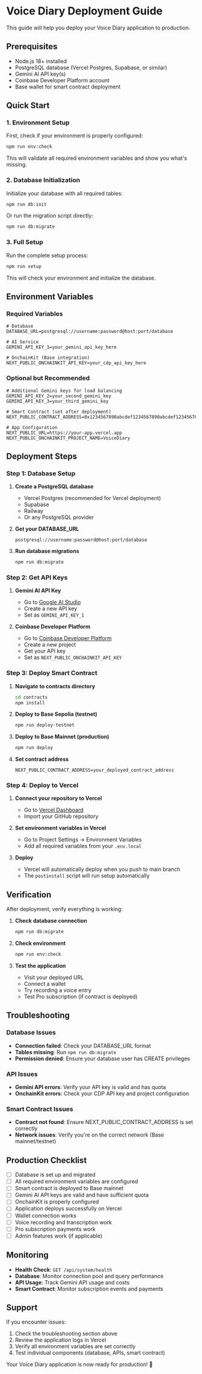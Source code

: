# Voice Diary Deployment Guide

This guide will help you deploy your Voice Diary application to production.

## Prerequisites

- Node.js 18+ installed
- PostgreSQL database (Vercel Postgres, Supabase, or similar)
- Gemini AI API key(s)
- Coinbase Developer Platform account
- Base wallet for smart contract deployment

## Quick Start

### 1. Environment Setup

First, check if your environment is properly configured:

```bash
npm run env:check
```

This will validate all required environment variables and show you what's missing.

### 2. Database Initialization

Initialize your database with all required tables:

```bash
npm run db:init
```

Or run the migration script directly:

```bash
npm run db:migrate
```

### 3. Full Setup

Run the complete setup process:

```bash
npm run setup
```

This will check your environment and initialize the database.

## Environment Variables

### Required Variables

```env
# Database
DATABASE_URL=postgresql://username:password@host:port/database

# AI Service
GEMINI_API_KEY_1=your_gemini_api_key_here

# OnchainKit (Base integration)
NEXT_PUBLIC_ONCHAINKIT_API_KEY=your_cdp_api_key_here
```

### Optional but Recommended

```env
# Additional Gemini keys for load balancing
GEMINI_API_KEY_2=your_second_gemini_key
GEMINI_API_KEY_3=your_third_gemini_key

# Smart Contract (set after deployment)
NEXT_PUBLIC_CONTRACT_ADDRESS=0x1234567890abcdef1234567890abcdef12345678

# App Configuration
NEXT_PUBLIC_URL=https://your-app.vercel.app
NEXT_PUBLIC_ONCHAINKIT_PROJECT_NAME=VoiceDiary
```

## Deployment Steps

### Step 1: Database Setup

1. **Create a PostgreSQL database**
   - Vercel Postgres (recommended for Vercel deployment)
   - Supabase
   - Railway
   - Or any PostgreSQL provider

2. **Get your DATABASE_URL**
   ```
   postgresql://username:password@host:port/database
   ```

3. **Run database migrations**
   ```bash
   npm run db:migrate
   ```

### Step 2: Get API Keys

1. **Gemini AI API Key**
   - Go to [Google AI Studio](https://aistudio.google.com/)
   - Create a new API key
   - Set as `GEMINI_API_KEY_1`

2. **Coinbase Developer Platform**
   - Go to [Coinbase Developer Platform](https://portal.cdp.coinbase.com/)
   - Create a new project
   - Get your API key
   - Set as `NEXT_PUBLIC_ONCHAINKIT_API_KEY`

### Step 3: Deploy Smart Contract

1. **Navigate to contracts directory**
   ```bash
   cd contracts
   npm install
   ```

2. **Deploy to Base Sepolia (testnet)**
   ```bash
   npm run deploy-testnet
   ```

3. **Deploy to Base Mainnet (production)**
   ```bash
   npm run deploy
   ```

4. **Set contract address**
   ```env
   NEXT_PUBLIC_CONTRACT_ADDRESS=your_deployed_contract_address
   ```

### Step 4: Deploy to Vercel

1. **Connect your repository to Vercel**
   - Go to [Vercel Dashboard](https://vercel.com/dashboard)
   - Import your GitHub repository

2. **Set environment variables in Vercel**
   - Go to Project Settings → Environment Variables
   - Add all required variables from your `.env.local`

3. **Deploy**
   - Vercel will automatically deploy when you push to main branch
   - The `postinstall` script will run setup automatically

## Verification

After deployment, verify everything is working:

1. **Check database connection**
   ```bash
   npm run db:migrate
   ```

2. **Check environment**
   ```bash
   npm run env:check
   ```

3. **Test the application**
   - Visit your deployed URL
   - Connect a wallet
   - Try recording a voice entry
   - Test Pro subscription (if contract is deployed)

## Troubleshooting

### Database Issues

- **Connection failed**: Check your DATABASE_URL format
- **Tables missing**: Run `npm run db:migrate`
- **Permission denied**: Ensure your database user has CREATE privileges

### API Issues

- **Gemini API errors**: Verify your API key is valid and has quota
- **OnchainKit errors**: Check your CDP API key and project configuration

### Smart Contract Issues

- **Contract not found**: Ensure NEXT_PUBLIC_CONTRACT_ADDRESS is set correctly
- **Network issues**: Verify you're on the correct network (Base mainnet/testnet)

## Production Checklist

- [ ] Database is set up and migrated
- [ ] All required environment variables are configured
- [ ] Smart contract is deployed to Base mainnet
- [ ] Gemini AI API keys are valid and have sufficient quota
- [ ] OnchainKit is properly configured
- [ ] Application deploys successfully on Vercel
- [ ] Wallet connection works
- [ ] Voice recording and transcription work
- [ ] Pro subscription payments work
- [ ] Admin features work (if applicable)

## Monitoring

- **Health Check**: `GET /api/system/health`
- **Database**: Monitor connection pool and query performance
- **API Usage**: Track Gemini API usage and costs
- **Smart Contract**: Monitor subscription events and payments

## Support

If you encounter issues:

1. Check the troubleshooting section above
2. Review the application logs in Vercel
3. Verify all environment variables are set correctly
4. Test individual components (database, APIs, smart contract)

Your Voice Diary application is now ready for production! 🎉